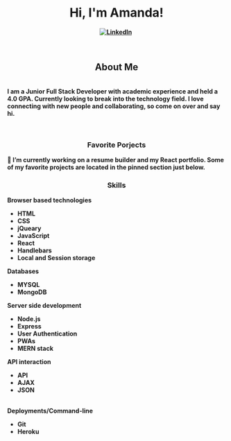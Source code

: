 <html>
  <head>

  </head>
  <body>
<p>
  <h1 align="center"><b>Hi, I'm Amanda!</h1>
</p>

<p align="center">
 <a href="https://www.linkedin.com/in/amanda-nelson-8259721b8/"><img src="https://img.shields.io/badge/linkedin-%230077B5.svg?&style=for-the-badge&logo=linkedin&logoColor=white"  alt="LinkedIn" /></a>&nbsp;
</p>
    
<br />
   
<p>
<h2 align="center"><b>About Me</h2>
  <br />
  I am a Junior Full Stack Developer with academic experience and held a 4.0 GPA. Currently looking to break into the technology field. I love connecting with new people and collaborating, so come on over and say hi.
</p>

<br />

<p>
<h3 align="center"><b>Favorite Porjects</h3>
🔭 I’m currently working on a resume builder and my React portfolio. Some of my favorite projects are located in the pinned section just below.
</p>

<h3 align="center"><b>Skills</h3>
 <p align="center">
  <div>Browser based technologies
    <ul>
      <li>HTML</li>
        <li>CSS</li>
          <li>jQueary</li>
            <li>JavaScript</li>
              <li>React</li>
                <li>Handlebars</li>
      <li>Local and Session storage</li>
    </ul>
    </div>
  <div>Databases
    <ul>
      <li>MYSQL</li>
      <li>MongoDB</li>
    </ul>
    </div>
  <div>Server side development
        <ul>
      <li>Node.js</li>
      <li>Express</li>
          <li>User Authentication</li>
          <li>PWAs</li>
          <li>MERN stack</li>
    </ul>
    </div>
  <div>API interaction
    <ul>
    <li>API</li>
    <li>AJAX</li>
    <li>JSON</li>
    </ul>
    </div>
    <br />
   <div>Deployments/Command-line
    <ul>
    <li>Git</li>
    <li>Heroku</li>
    </ul>
    </div>
  </div>
</p>
  </body>
  </html>

